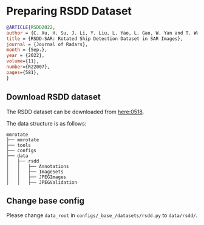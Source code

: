 # Preparing RSDD Dataset

<!-- [DATASET] -->

```bibtex
@ARTICLE{RSDD2022,
author = {C. Xu, H. Su, J. Li, Y. Liu, L. Yao, L. Gao, W. Yan and T. Wang},
title = {RSDD-SAR: Rotated Ship Detection Dataset in SAR Images},
journal = {Journal of Radars},
month = {Sep.},
year = {2022},
volume={11},
number={R22007},
pages={581},
}
```

## Download RSDD dataset

The RSDD dataset can be downloaded from [here:0518](https://pan.baidu.com/s/1_uezALB6eZ7DiPIozFoGJQ).

The data structure is as follows:

```none
mmrotate
├── mmrotate
├── tools
├── configs
├── data
│   ├── rsdd
│   │   ├── Annotations
│   │   ├── ImageSets
│   │   ├── JPEGImages
│   │   ├── JPEGValidation
```

## Change base config

Please change `data_root` in `configs/_base_/datasets/rsdd.py` to `data/rsdd/`.
